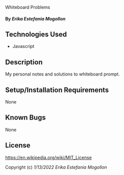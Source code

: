 Whiteboard Problems


#### By _**Erika Estefania Mogollon**_

## Technologies Used

* Javascript

## Description

My personal notes and solutions to whiteboard prompt.

## Setup/Installation Requirements

None

## Known Bugs

None

## License

https://en.wikipedia.org/wiki/MIT_License

Copyright (c) _1/13/2022_ _Erika Estefania Mogollon_